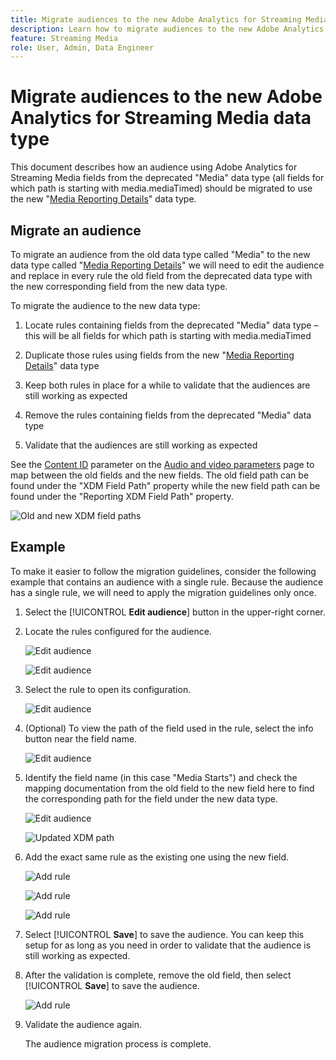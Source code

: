 ```yaml
---
title: Migrate audiences to the new Adobe Analytics for Streaming Media data type
description: Learn how to migrate audiences to the new Adobe Analytics for Streaming Media data type
feature: Streaming Media
role: User, Admin, Data Engineer
---
```

# Migrate audiences to the new Adobe Analytics for Streaming Media data type

This document describes how an audience using Adobe Analytics for Streaming Media fields from the deprecated "Media" data type (all fields for which path is starting with media.mediaTimed) should be migrated to use the new "[Media Reporting Details](https://experienceleague.adobe.com/en/docs/experience-platform/xdm/data-types/media-reporting-details)" data type.

## Migrate an audience

To migrate an audience from the old data type called "Media" to the new data type called "[Media Reporting Details](https://experienceleague.adobe.com/en/docs/experience-platform/xdm/data-types/media-reporting-details)" we will need to edit the audience and replace in every rule the old field from the deprecated data type with the new corresponding field from the new data type.

To migrate the audience to the new data type:

1. Locate rules containing fields from the deprecated "Media" data type – this will be all fields for which path is starting with media.mediaTimed

1. Duplicate those rules using fields from the new "[Media Reporting Details](https://experienceleague.adobe.com/en/docs/experience-platform/xdm/data-types/media-reporting-details)" data type

1. Keep both rules in place for a while to validate that the audiences are still working as expected

1. Remove the rules containing fields from the deprecated "Media" data type

1. Validate that the audiences are still working as expected

See the [Content ID](https://experienceleague.adobe.com/en/docs/media-analytics/using/implementation/variables/audio-video-parameters#content-id) parameter on the [Audio and video parameters](https://experienceleague.adobe.com/en/docs/media-analytics/using/implementation/variables/audio-video-parameters) page to map between the old fields and the new fields. The old field path can be found under the "XDM Field Path" property while the new field path can be found under the "Reporting XDM Field Path" property.

![Old and new XDM field paths](assets/field-paths-updated.jpeg)

## Example

To make it easier to follow the migration guidelines, consider the following example that contains an audience with a single rule. Because the audience has a single rule, we will need to apply the migration guidelines only once.

1. Select the [!UICONTROL **Edit audience**] button in the upper-right corner.

1. Locate the rules configured for the audience.

   ![Edit audience](assets/audience-edit.jpeg)

   ![Edit audience](assets/audience-edit2.jpeg)

1. Select the rule to open its configuration.

   ![Edit audience](assets/audience-edit3.jpeg)

1. (Optional) To view the path of the field used in the rule, select the info button near the field name.

   ![Edit audience](assets/audience-edit4.jpeg)

1. Identify the field name (in this case "Media Starts") and check the mapping documentation from the old field to the new field here to find the corresponding path for the field under the new data type.

   ![Edit audience](assets/audience-edit5.jpeg)

   ![Updated XDM path](assets/updated-xdm-path.jpeg)

1. Add the exact same rule as the existing one using the new field.

   ![Add rule](assets/add-rule.jpeg)

   ![Add rule](assets/add-rule2.jpeg)

   ![Add rule](assets/add-rule3.jpeg)

1. Select [!UICONTROL **Save**] to save the audience. You can keep this setup for as long as you need in order to validate that the audience is still working as expected.

1. After the validation is complete, remove the old field, then select [!UICONTROL **Save**] to save the audience.

   ![Add rule](assets/add-rule4.jpeg)

1. Validate the audience again.

   The audience migration process is complete.
